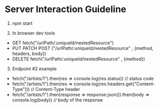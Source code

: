 # Server Interaction Guideline

1. npm start

2. In browser dev tools

- GET fetch("/urlPath/:uniqueId/nestedResource")
- PUT PATCH POST ("/urlPath/:uniqueId/nestedResource" , {method, headers, body})
- DELETE fetch("/urlPath/:uniqueId/nestedResource" , {method})

3. Endpoint #2 example

- fetch("/artists/1").then(res => console.log(res.status)) // status code
- fetch("/artists/1").then(res => console.log(res.headers.get("Content-Type"))) // Content-Type header
- fetch("/artists/1").then(response => response.json()).then(body => console.log(body)) // body of the response